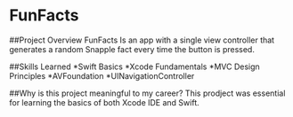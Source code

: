 # FunFacts

##Project Overview
FunFacts Is an app with a single view controller that generates a random Snapple fact every time the button is pressed.

##Skills Learned
*Swift Basics
*Xcode Fundamentals
*MVC Design Principles
*AVFoundation
*UINavigationController

##Why is this project meaningful to my career?
This prodject was essential for learning the basics of both Xcode IDE and Swift.
